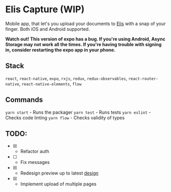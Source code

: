 # Elis Capture (WIP)
Mobile app, that let's you upload your documents to [Elis](https://rossum.ai/data-capture) with a snap of your finger. Both iOS and Android supported.

**Watch out! This version of expo has a bug. If you're using Android, Async Storage may not work all the times. If you're having trouble with signing in, consider restarting the expo app in your phone.**

## Stack
`react`, `react-native`, `expo`, `rxjs`, `redux`, `redux-observables`, `react-router-native`, `react-native-elements`, `flow`

## Commands
`yarn start` - Runs the packager
`yarn test` - Runs tests
`yarn eslint` - Checks code linting
`yarn flow` - Checks validity of types

## TODO:
* [x] - Refactor auth
* [ ] - Fix messages
* [x] - Redesign preview up to latest [design](https://app.zeplin.io/project/5b1682fc37b0c8a45f679b33/screen/5c1cbba8839feeaf105cecc4)
* [x] - Implement upload of multiple pages
